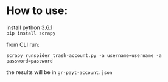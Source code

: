 # How to use:
install python 3.6.1  
`pip install scrapy`

from CLI run:
```
scrapy runspider trash-account.py -a username=username -a password=password
```
the results will be in `gr-payt-account.json`
